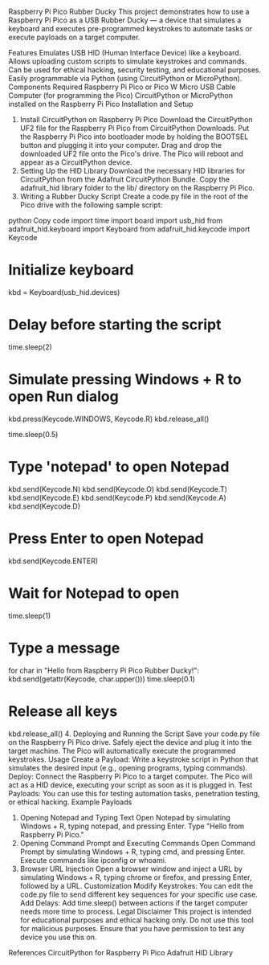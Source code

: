 Raspberry Pi Pico Rubber Ducky
This project demonstrates how to use a Raspberry Pi Pico as a USB Rubber Ducky — a device that simulates a keyboard and executes pre-programmed keystrokes to automate tasks or execute payloads on a target computer.

Features
Emulates USB HID (Human Interface Device) like a keyboard.
Allows uploading custom scripts to simulate keystrokes and commands.
Can be used for ethical hacking, security testing, and educational purposes.
Easily programmable via Python (using CircuitPython or MicroPython).
Components Required
Raspberry Pi Pico or Pico W
Micro USB Cable
Computer (for programming the Pico)
CircuitPython or MicroPython installed on the Raspberry Pi Pico
Installation and Setup
1. Install CircuitPython on Raspberry Pi Pico
Download the CircuitPython UF2 file for the Raspberry Pi Pico from CircuitPython Downloads.
Put the Raspberry Pi Pico into bootloader mode by holding the BOOTSEL button and plugging it into your computer.
Drag and drop the downloaded UF2 file onto the Pico's drive.
The Pico will reboot and appear as a CircuitPython device.
2. Setting Up the HID Library
Download the necessary HID libraries for CircuitPython from the Adafruit CircuitPython Bundle.
Copy the adafruit_hid library folder to the lib/ directory on the Raspberry Pi Pico.
3. Writing a Rubber Ducky Script
Create a code.py file in the root of the Pico drive with the following sample script:

python
Copy code
import time
import board
import usb_hid
from adafruit_hid.keyboard import Keyboard
from adafruit_hid.keycode import Keycode

# Initialize keyboard
kbd = Keyboard(usb_hid.devices)

# Delay before starting the script
time.sleep(2)

# Simulate pressing Windows + R to open Run dialog
kbd.press(Keycode.WINDOWS, Keycode.R)
kbd.release_all()

time.sleep(0.5)

# Type 'notepad' to open Notepad
kbd.send(Keycode.N)
kbd.send(Keycode.O)
kbd.send(Keycode.T)
kbd.send(Keycode.E)
kbd.send(Keycode.P)
kbd.send(Keycode.A)
kbd.send(Keycode.D)

# Press Enter to open Notepad
kbd.send(Keycode.ENTER)

# Wait for Notepad to open
time.sleep(1)

# Type a message
for char in "Hello from Raspberry Pi Pico Rubber Ducky!":
    kbd.send(getattr(Keycode, char.upper()))
    time.sleep(0.1)

# Release all keys
kbd.release_all()
4. Deploying and Running the Script
Save your code.py file on the Raspberry Pi Pico drive.
Safely eject the device and plug it into the target machine.
The Pico will automatically execute the programmed keystrokes.
Usage
Create a Payload: Write a keystroke script in Python that simulates the desired input (e.g., opening programs, typing commands).
Deploy: Connect the Raspberry Pi Pico to a target computer. The Pico will act as a HID device, executing your script as soon as it is plugged in.
Test Payloads: You can use this for testing automation tasks, penetration testing, or ethical hacking.
Example Payloads
1. Opening Notepad and Typing Text
Open Notepad by simulating Windows + R, typing notepad, and pressing Enter.
Type "Hello from Raspberry Pi Pico."
2. Opening Command Prompt and Executing Commands
Open Command Prompt by simulating Windows + R, typing cmd, and pressing Enter.
Execute commands like ipconfig or whoami.
3. Browser URL Injection
Open a browser window and inject a URL by simulating Windows + R, typing chrome or firefox, and pressing Enter, followed by a URL.
Customization
Modify Keystrokes: You can edit the code.py file to send different key sequences for your specific use case.
Add Delays: Add time.sleep() between actions if the target computer needs more time to process.
Legal Disclaimer
This project is intended for educational purposes and ethical hacking only. Do not use this tool for malicious purposes. Ensure that you have permission to test any device you use this on.

References
CircuitPython for Raspberry Pi Pico
Adafruit HID Library
